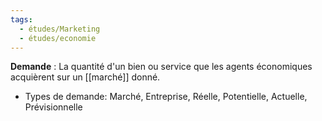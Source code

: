 ```yaml
---
tags:
  - études/Marketing
  - études/economie
---
```

 **Demande** : La quantité d'un bien ou service que les agents économiques acquièrent sur un [[marché]] donné.
- Types de demande: Marché, Entreprise, Réelle, Potentielle, Actuelle, Prévisionnelle


